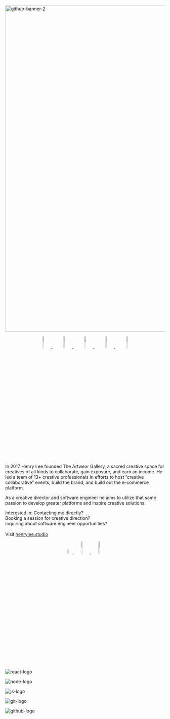 # 

<a href = "https://henrylee.studio/"><a href = "https://henrylee.studio/">
<img width="1032" alt="github-banner-2" src="https://user-images.githubusercontent.com/101936420/171940001-352d1d91-92a6-410d-b768-c22ceebf646d.png"
alt = "Portfolio" alt = "Portfolio"></a>

<p align="center">
  <a href="https://henrylee.studio/" target="_blank">
    <img src="https://user-images.githubusercontent.com/101936420/172000054-7df36c23-7223-488f-8ecd-9f6bb4a79ff4.png" width="10%"/>
  </a>
&nbsp&nbsp
  <a href="https://www.linkedin.com/in/henry-lee-studio/" target="_blank">
    <img src="https://user-images.githubusercontent.com/101936420/172000064-68bffe39-7735-44bf-8b9e-5228913c5eed.png" width="10%"/>
  </a>
&nbsp&nbsp
  <a href="https://twitter.com/henryleestudio" target="_blank">
    <img src="https://user-images.githubusercontent.com/101936420/172000066-76823694-4946-4c18-9b6c-866c9428a49c.png" width="10%"/>
  </a>
&nbsp&nbsp
  <a href="https://angel.co/u/henry-lee-studio" target="_blank">
      <img src="https://user-images.githubusercontent.com/101936420/172000074-c75d3108-337c-4756-8a45-f05912613242.png" width="10%"/>
  </a>
&nbsp&nbsp
  <a href="https://docs.google.com/document/d/11bE3jL_fGmSpUj5IAVL7uvYC7NxaE7yJhx3ftZXw0As/edit" target="_blank">
      <img src="https://user-images.githubusercontent.com/101936420/172000081-20e4d8e7-7785-4e19-94a9-4be5cf40506c.png" width="10%"/>
  </a>
  </p>

In 2017 Henry Lee founded The Artwear Gallery, a sacred creative space for creatives of all kinds to collaborate, gain exposure, and earn an income. He led a team of 13+ creative professionals In efforts to host “creative collaborative” events, build the brand, and build out the e-commerce platform.

As a creative director and software engineer he aims to utilize that same passion to develop greater platforms and inspire creative solutions.

Interested in:
Contacting me directly? <br>
Booking a session for creative direction? <br>
Inquiring about software engineer opportunities? <br>
<br>
Visit <a href = "https://henrylee.studio/">henrylee.studio</a>

<p align="center">
  <a href="https://henrylee.studio/" target="_blank">
    <img src="https://user-images.githubusercontent.com/101936420/175752566-bcb24006-569a-4ed6-991d-25793db22dd3.png" width="6%"/>
  </a>

  <a href="https://henrylee.studio/" target="_blank">
    <img src="https://user-images.githubusercontent.com/101936420/175752569-35e46914-6b83-4e30-9a56-95a21c11eb54.png" width="10%"/>
  </a>

  <a href="https://henrylee.studio/" target="_blank">
    <img src="https://user-images.githubusercontent.com/101936420/175752553-5e633f17-ad7e-4226-af52-66bcc23b79d6.png" width="10%"/>
  </a>

</p>


![react-logo](https://user-images.githubusercontent.com/101936420/175752553-5e633f17-ad7e-4226-af52-66bcc23b79d6.png)

![node-logo](https://user-images.githubusercontent.com/101936420/175752559-35fd16cb-9972-451a-a2c5-ed6c2cdbbb5f.png)

![js-logo](https://user-images.githubusercontent.com/101936420/175752590-77571b58-d3bb-4d4f-b334-6e7b724c9f2e.png)

![git-logo](https://user-images.githubusercontent.com/101936420/175752599-1fed0463-9123-4573-95fe-193ea6a4b7af.png)

![github-logo](https://user-images.githubusercontent.com/101936420/175752607-96bf6364-e6ee-4d28-af4d-acf6f1f93203.png)


